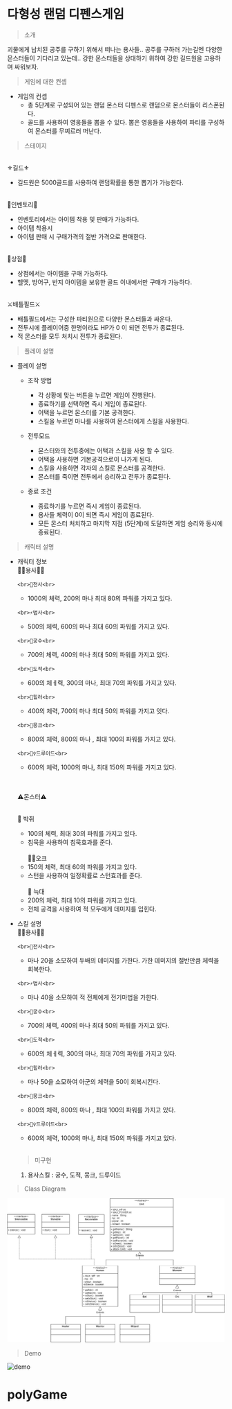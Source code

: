 # 다형성 랜덤 디펜스게임
> 소개
> 
  괴물에게 납치된 공주를 구하기 위해서 떠나는 용사들.. 공주를 구하러 가는길엔 다양한 몬스터들이 기다리고 있는데.. 강한 몬스터들을 상대하기 위하여 강한 길드원을 고용하며 싸워보자.


> 게임에 대한 컨셉 
* 게임의 컨셉
  * 총 5단계로 구성되어 있는 랜덤 몬스터 디펜스로 랜덤으로 몬스터들이 리스폰된다.
  * 골드를 사용하여 영웅들을 뽑을 수 있다. 뽑은 영웅들을 사용하여 파티를 구성하여 몬스터를 무찌르러 떠난다.


> 스테이지

<br>⚜️길드⚜️<br>
   * 길드원은 5000골드를 사용하여 랜덤확률을 통한 뽑기가 가능한다.<br>
   
  

<br>💼인벤토리💼<br>
   * 인벤토리에서는 아이템 착용 및 판매가 가능하다.<br>
   * 아이템 착용시<br>
   * 아이템 판매 시 구매가격의 절반 가격으로 판매한다. <br>

 <br>🛒상점🛒<br>
   * 상점에서는 아이템을 구매 가능하다.<br>
   * 헬멧, 방어구, 반지 아이템을 보유한 골드 이내에서만 구매가 가능하다.<br>
 

<br>⚔️배틀필드⚔️<br>
   * 배틀필드에서는 구성한 파티원으로 다양한 몬스터들과 싸운다.<br>
   * 전투시에 플레이어중 한명이라도 HP가 0 이 되면 전투가 종료된다.<br>
   * 적 몬스터를 모두 처치시 전투가 종료된다.<br>
 
 

> 플레이 설명

* 플레이 설명
  * 조작 방법
    * 각 상황에 맞는 버튼을 누르면 게임이 진행된다.
    * 종료하기를 선택하면 즉시 게임이 종료된다.
    * 어택을 누르면 몬스터를 기본 공격한다.
    * 스킬을 누르면 마나를 사용하여 몬스터에게 스킬을 사용한다.

  * 전투모드
    * 몬스터와의 전투중에는 어택과 스킬을 사용 할 수 있다.
    * 어택을 사용하면 기본공격으로이 나가게 된다.
    * 스킬을 사용하면 각자의 스킬로 몬스터를 공격한다.
    * 몬스터를 죽이면 전투에서 승리하고 전투가 종료된다.

  * 종료 조건
    * 종료하기를 누르면 즉시 게임이 종료된다.
    * 용사들 체력이 0이 되면 즉시 게임이 종료된다.
    * 모든 몬스터 처치하고 마지막 지점 (5단계)에 도달하면 게임 승리와 동시에 종료된다.

> 캐릭터 설명
* 캐릭터 정보
 <br>🦸‍♂️용사🦸‍♀️<br>
 
      <br>💪전사<br>
     * 1000의 체력, 200의 마나 최대 80의 파워를 가지고 있다. <br>
       
      <br>⚡법사<br>
     * 500의 체력, 600의 마나 최대 60의 파워를 가지고 있다. <br>
  
      <br>🎯궁수<br>
     * 700의 체력,  400의 마나 최대 50의 파워를 가지고 있다. <br>

      <br>👥도적<br>
     * 600의 체ㅔ력, 300의 마나, 최대 70의 파워를 가지고 있다. <br>
       
      <br>🧙힐러<br>
     * 400의 체력, 700의 마나 최대 50의 파워를 가지고 잇다. <br>
   
      <br>🥋뭉크<br>
     * 800의 체력, 800의 마나 , 최대 100의 파워를 가지고 있다. <br>
     
      <br>🧙‍♀️드루이드<br>
     * 600의 체력, 1000의 마나, 최대 150의 파워를 가지고 있다.  <br><br>

  <br>⚠️몬스터⚠️<br>
  
    <br> 🦇 박쥐<br>
     * 100의 체력, 최대 30의 파워를 가지고 있다.<br>
     * 침묵을 사용하여 침묵효과를 준다.<br>
     <br> 🧟‍♂️오크<br>
     * 150의 체력, 최대 60의 파워를 가지고 있다.<br>
     * 스턴을 사용하여 일정확률로 스턴효과를 준다.<br>
     <br>:wolf: 늑대<br>
     * 200의 체력, 최대 10의 파워를 가지고 있다.<br>
     * 전체 공격을 사용하여 적 모두에게 데미지를 입힌다.<br>

* 스킬 설명
 <br>🦸‍♂️용사🦸‍♀️<br>
 
      <br>💪전사<br>
     * 마나 20을 소모하여 두배의 데미지를 가한다. 가한 데미지의 절반만큼 체력을 회복한다. <br>
       
      <br>⚡법사<br>
     *  마나 40을 소모하여 적 전체에게 전기마법을 가한다. <br>
  
      <br>🎯궁수<br>
     * 700의 체력,  400의 마나 최대 50의 파워를 가지고 있다. <br>

      <br>👥도적<br>
     * 600의 체ㅔ력, 300의 마나, 최대 70의 파워를 가지고 있다. <br>
       
      <br>🧙힐러<br>
     *  마나 50을 소모하여 아군의 체력을 50이 회복시킨다. <br>
   
      <br>🥋뭉크<br>
     * 800의 체력, 800의 마나 , 최대 100의 파워를 가지고 있다. <br>
     
      <br>🧙‍♀️드루이드<br>
     * 600의 체력, 1000의 마나, 최대 150의 파워를 가지고 있다.  <br><br>


  
  >미구현
    1) 용사스킬 : 궁수, 도적, 뭉크, 드루이드
    

> Class Diagram

![diagram](polyGame/image/polyGame.jpg)

> Demo


![demo](zombie/image/zombieGameDemo.gif)
# polyGame
